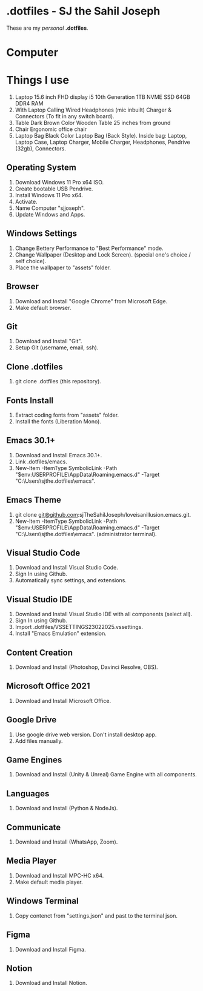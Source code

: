 
# .dotfiles - SJ the Sahil Joseph
These are my *personal* __.dotfiles__.

# Computer

# Things I use
  1. Laptop
     15.6 inch FHD display
     i5 10th Generation
     1TB NVME SSD
     64GB DDR4 RAM
  2. With Laptop
     Calling Wired Headphones (mic inbuilt)
     Charger & Connectors (To fit in any switch board).
  3. Table
     Dark Brown Color Wooden Table
     25 inches from ground
  4. Chair
     Ergonomic office chair
  5. Laptop Bag
     Black Color Laptop Bag (Back Style).
     Inside bag:
            Laptop, Laptop Case, Laptop Charger, Mobile Charger, Headphones, Pendrive (32gb), Connectors.

## Operating System
   1. Download Windows 11 Pro x64 ISO.
   2. Create bootable USB Pendrive.
   3. Install Windows 11 Pro x64.
   4. Activate.
   5. Name Computer "sjjoseph".
   6. Update Windows and Apps.

## Windows Settings
   1. Change Bettery Performance to "Best Performance" mode.
   2. Change Wallpaper (Desktop and Lock Screen). (special one's choice / self choice).
   3. Place the wallpaper to "assets" folder.

## Browser
   1. Download and Install "Google Chrome" from Microsoft Edge.
   2. Make default browser.

## Git
   1. Download and Install "Git".
   2. Setup Git (username, email, ssh).

## Clone .dotfiles
   1. git clone .dotfiles (this repository).

## Fonts Install
   1. Extract coding fonts from "assets" folder.
   2. Install the fonts (Liberation Mono).

## Emacs 30.1+
   1. Download and Install Emacs 30.1+.
   2. Link .dotfiles/emacs.
   3. New-Item -ItemType SymbolicLink -Path "$env:USERPROFILE\AppData\Roaming\.emacs.d" -Target "C:\Users\sjthe\.dotfiles\emacs".

## Emacs Theme
   1. git clone git@github.com:sjTheSahilJoseph/loveisanillusion.emacs.git.
   2. New-Item -ItemType SymbolicLink -Path "$env:USERPROFILE\AppData\Roaming\.emacs.d" -Target "C:\Users\sjthe\.dotfiles\emacs". (administrator terminal).

## Visual Studio Code
   1. Download and Install Visual Studio Code.
   2. Sign In using Github.
   3. Automatically sync settings, and extensions.

## Visual Studio IDE
   1. Download and Install Visual Studio IDE with all components (select all).
   2. Sign In using Github.
   3. Import .dotfiles/VSSETTINGS23022025.vssettings.
   4. Install "Emacs Emulation" extension.

## Content Creation
   1. Download and Install (Photoshop, Davinci Resolve, OBS).

## Microsoft Office 2021
   1. Download and Install Microsoft Office.

## Google Drive
   1. Use google drive web version. Don't install desktop app.
   2. Add files manually.

## Game Engines
   1. Download and Install (Unity & Unreal) Game Engine with all components.

## Languages
   1. Download and Install (Python & NodeJs).

## Communicate
   1. Download and Install (WhatsApp, Zoom).

## Media Player
   1. Download and Install MPC-HC x64.
   2. Make default media player.

## Windows Terminal
   1. Copy contenct from "settings.json" and past to the terminal json.

## Figma
   1. Download and Install Figma.

## Notion
   1. Download and Install Notion.





